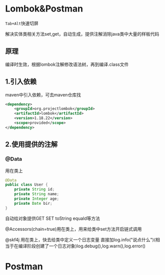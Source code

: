 # Lombok&Postman

`Tab+Alt`快速切屏

解决实体类相关方法set,get，自动生成，提供注解消除java类中大量的样板代码

## 原理

编译时生效，根据lombok注解修改语法树，再到编译.class文件

## 1.引入依赖

maven中引入依赖，可去maven仓库找

```xml
<dependency>
    <groupId>org.projectlombok</groupId>
    <artifactId>lombok</artifactId>
    <version>1.18.22</version>
    <scope>provided</scope>
</dependency>
```

## 2.使用提供的注解

### @Data

用在类上

```java
@Data
public class User {
    private String id;
    private String name;
    private Integer age;
    private Date bir;
}
```

自动给对象提供GET SET toString equald等方法

@Accessors(chain=true)用在类上，用来给类中set方法开启链式调用

@skf4j 用在类上，快去给类中定义一个日志变量  直接加log.info("说点什么")(相当于在编译阶段创建了一个日志对象)log.debug(),log.warn(),log.error()

# Postman
